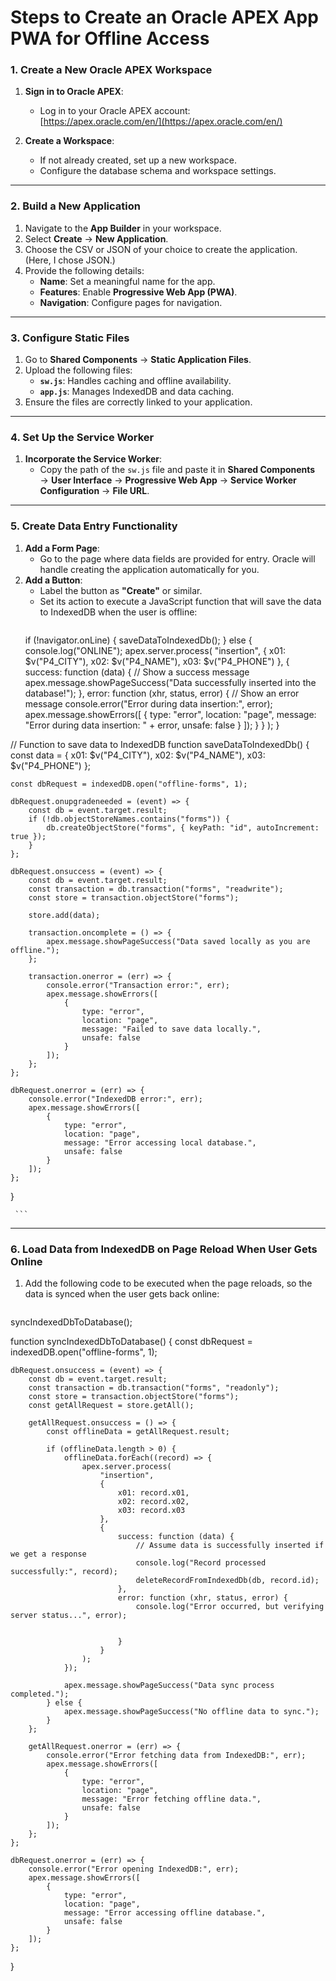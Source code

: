 # **Steps to Create an Oracle APEX App PWA for Offline Access**

### **1. Create a New Oracle APEX Workspace**
1. **Sign in to Oracle APEX**:
   - Log in to your Oracle APEX account:  
     [https://apex.oracle.com/en/](https://apex.oracle.com/en/)
     
2. **Create a Workspace**:
   - If not already created, set up a new workspace.
   - Configure the database schema and workspace settings.

---

### **2. Build a New Application**
1. Navigate to the **App Builder** in your workspace.
2. Select **Create** → **New Application**.
3. Choose the CSV or JSON of your choice to create the application. (Here, I chose JSON.)
4. Provide the following details:
   - **Name**: Set a meaningful name for the app.
   - **Features**: Enable **Progressive Web App (PWA)**.
   - **Navigation**: Configure pages for navigation.

---

### **3. Configure Static Files**
1. Go to **Shared Components** → **Static Application Files**.
2. Upload the following files:
   - **`sw.js`**: Handles caching and offline availability.
   - **`app.js`**: Manages IndexedDB and data caching.
3. Ensure the files are correctly linked to your application.

---

### **4. Set Up the Service Worker**
1. **Incorporate the Service Worker**:
   - Copy the path of the `sw.js` file and paste it in **Shared Components** → **User Interface** → **Progressive Web App** → **Service Worker Configuration** → **File URL**.

---

### **5. Create Data Entry Functionality**
1. **Add a Form Page**:
   - Go to the page where data fields are provided for entry. Oracle will handle creating the application automatically for you.
2. **Add a Button**:
   - Label the button as **"Create"** or similar.
   - Set its action to execute a JavaScript function that will save the data to IndexedDB when the user is offline:
     ```javascript
   if (!navigator.onLine) {
    saveDataToIndexedDb();
} else {
    console.log("ONLINE");
    apex.server.process(
        "insertion",
        {
            x01: $v("P4_CITY"),
            x02: $v("P4_NAME"),
            x03: $v("P4_PHONE")
        },
        {
            success: function (data) {
                // Show a success message
                apex.message.showPageSuccess("Data successfully inserted into the database!");
            },
            error: function (xhr, status, error) {
                // Show an error message
                console.error("Error during data insertion:", error);
                apex.message.showErrors([
                    {
                        type: "error",
                        location: "page",
                        message: "Error during data insertion: " + error,
                        unsafe: false
                    }
                ]);
            }
        }
    );
}

// Function to save data to IndexedDB
function saveDataToIndexedDb() {
    const data = {
        x01: $v("P4_CITY"),
        x02: $v("P4_NAME"),
        x03: $v("P4_PHONE")
    };

    const dbRequest = indexedDB.open("offline-forms", 1);

    dbRequest.onupgradeneeded = (event) => {
        const db = event.target.result;
        if (!db.objectStoreNames.contains("forms")) {
            db.createObjectStore("forms", { keyPath: "id", autoIncrement: true });
        }
    };

    dbRequest.onsuccess = (event) => {
        const db = event.target.result;
        const transaction = db.transaction("forms", "readwrite");
        const store = transaction.objectStore("forms");

        store.add(data);

        transaction.oncomplete = () => {
            apex.message.showPageSuccess("Data saved locally as you are offline.");
        };

        transaction.onerror = (err) => {
            console.error("Transaction error:", err);
            apex.message.showErrors([
                {
                    type: "error",
                    location: "page",
                    message: "Failed to save data locally.",
                    unsafe: false
                }
            ]);
        };
    };

    dbRequest.onerror = (err) => {
        console.error("IndexedDB error:", err);
        apex.message.showErrors([
            {
                type: "error",
                location: "page",
                message: "Error accessing local database.",
                unsafe: false
            }
        ]);
    };
}

     ```

---

### **6. Load Data from IndexedDB on Page Reload When User Gets Online**
1. Add the following code to be executed when the page reloads, so the data is synced when the user gets back online:
   ```javascript
  syncIndexedDbToDatabase();


function syncIndexedDbToDatabase() {
    const dbRequest = indexedDB.open("offline-forms", 1);

    dbRequest.onsuccess = (event) => {
        const db = event.target.result;
        const transaction = db.transaction("forms", "readonly");
        const store = transaction.objectStore("forms");
        const getAllRequest = store.getAll();

        getAllRequest.onsuccess = () => {
            const offlineData = getAllRequest.result;

            if (offlineData.length > 0) {
                offlineData.forEach((record) => {
                    apex.server.process(
                        "insertion",
                        {
                            x01: record.x01,
                            x02: record.x02,
                            x03: record.x03
                        },
                        {
                            success: function (data) {
                                // Assume data is successfully inserted if we get a response
                                console.log("Record processed successfully:", record);
                                deleteRecordFromIndexedDb(db, record.id);
                            },
                            error: function (xhr, status, error) {
                                console.log("Error occurred, but verifying server status...", error);

                             
                            }
                        }
                    );
                });

                apex.message.showPageSuccess("Data sync process completed.");
            } else {
                apex.message.showPageSuccess("No offline data to sync.");
            }
        };

        getAllRequest.onerror = (err) => {
            console.error("Error fetching data from IndexedDB:", err);
            apex.message.showErrors([
                {
                    type: "error",
                    location: "page",
                    message: "Error fetching offline data.",
                    unsafe: false
                }
            ]);
        };
    };

    dbRequest.onerror = (err) => {
        console.error("Error opening IndexedDB:", err);
        apex.message.showErrors([
            {
                type: "error",
                location: "page",
                message: "Error accessing offline database.",
                unsafe: false
            }
        ]);
    };
}




